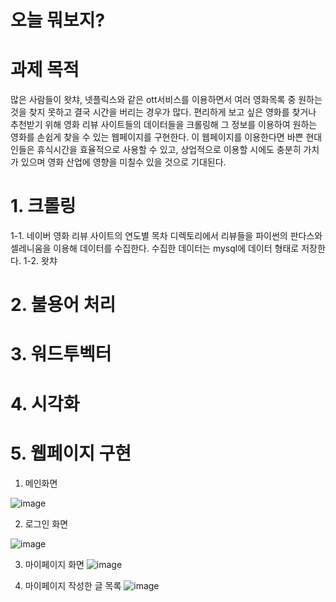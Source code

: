# 오늘 뭐보지?
# 과제 목적
 많은 사람들이 왓챠, 넷플릭스와 같은 ott서비스를 이용하면서 여러 영화목록 중 원하는 것을 찾지 못하고 결국 시간을 버리는 경우가 많다. 편리하게 보고 싶은 영화를 찾거나 추천받기 위해 영화 리뷰 사이트들의 데이터들을 크롤링해 그 정보를 이용하여 원하는 영화를 손쉽게 찾을 수 있는 웹페이지를 구현한다. 이 웹페이지를 이용한다면 바쁜 현대인들은 휴식시간을 효율적으로 사용할 수 있고, 상업적으로 이용할 시에도 충분히 가치가 있으며 영화 산업에 영향을 미칠수 있을 것으로 기대된다.
 
 # 1. 크롤링
  1-1. 네이버 영화 리뷰 사이트의 연도별 목차 디렉토리에서 리뷰들을 파이썬의 판다스와 셀레니움을 이용해 데이터를 수집한다. 수집한 데이터는 mysql에 데이터 형태로 저장한다. 
  1-2. 왓챠
  
  # 2. 불용어 처리
  
  # 3. 워드투벡터
  
  # 4. 시각화
  
  # 5. 웹페이지 구현
 1. 메인화면
 
![image](https://user-images.githubusercontent.com/43162507/143426223-397ff1a0-2835-4057-9368-e52c7132cd32.png)

 2. 로그인 화면
 
![image](https://user-images.githubusercontent.com/43162507/143426286-89000bcf-3378-4326-bb97-8b9e5456bc4a.png)

 3. 마이페이지 화면
![image](https://user-images.githubusercontent.com/43162507/143426321-d173caf5-2fb9-4d51-8146-323db609c7dd.png)

 4. 마이페이지 작성한 글 목록
![image](https://user-images.githubusercontent.com/43162507/143426374-20d73544-0efa-48b1-9ae3-bc647a46f216.png)
